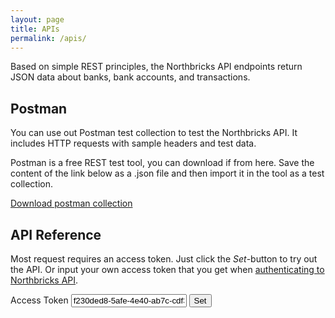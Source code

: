 ```yaml
---
layout: page
title: APIs
permalink: /apis/
---
```


Based on simple REST principles, the Northbricks API endpoints return JSON data about banks, bank accounts, and transactions.

## Postman

You can use out Postman test collection to test the Northbricks API. It includes HTTP requests with sample headers and test data.

Postman is a free REST test tool, you can download if from here. Save the content of the link below as a .json file and then import it in the tool as a test collection.

[Download postman collection](/assets/northbricks-api.postman_collection.json)

## API Reference

Most request requires an access token. Just click the *Set*-button to try out the API. Or input your own access token that you get when [authenticating to Northbricks API](/authentication).


<script>
function setApiKey(){
    const docEls = document.getElementsByTagName('rapi-doc')
    const keyInputEl = document.getElementById('access-token-input');

    for (i = 0; i < docEls.length; i++) {
        docEls[i].setAttribute('api-key-name','Authorization');
        docEls[i].setAttribute('api-key-location','header');
        docEls[i].setAttribute('api-key-value','Bearer '+keyInputEl.value);
    }
}
</script>
<label for="access-token-input">Access Token</label>
<input class="__form-input" id="access-token-input" type="text" placeholder="Access token" value="f230ded8-5afe-4e40-ab7c-cdf301e8fed5" spellcheck="false">
<button class="btn" onclick="setApiKey()">Set</button>

<rapi-doc allow-authentication="false" show-header="false" show-info="false" show-server-select="false" spec-url="/assets/api-spec/bank-api.yaml" regular-font="'Noto Sans',sans-serif" mono-font="'Roboto Mono',monospace"></rapi-doc>
<rapi-doc allow-authentication="false" show-header="false" show-info="false" show-server-select="false" spec-url="/assets/api-spec/bank-auth-api.yaml" regular-font="'Noto Sans',sans-serif" mono-font="'Roboto Mono',monospace"></rapi-doc>
<rapi-doc allow-authentication="false" show-header="false" show-info="false" show-server-select="false" spec-url="/assets/api-spec/account-api.yaml" regular-font="'Noto Sans',sans-serif" mono-font="'Roboto Mono',monospace"></rapi-doc>
<rapi-doc allow-authentication="false" show-header="false" show-info="false" show-server-select="false" spec-url="/assets/api-spec/transaction-api.yaml" regular-font="'Noto Sans',sans-serif" mono-font="'Roboto Mono',monospace"></rapi-doc>
<rapi-doc allow-authentication="false" show-header="false" show-info="false" show-server-select="false" spec-url="/assets/api-spec/payment-api.yaml" regular-font="'Noto Sans',sans-serif" mono-font="'Roboto Mono',monospace"></rapi-doc>
<rapi-doc allow-authentication="false" show-header="false" show-info="false" show-server-select="false" spec-url="/assets/api-spec/user-api.yaml" regular-font="'Noto Sans',sans-serif" mono-font="'Roboto Mono',monospace"></rapi-doc>